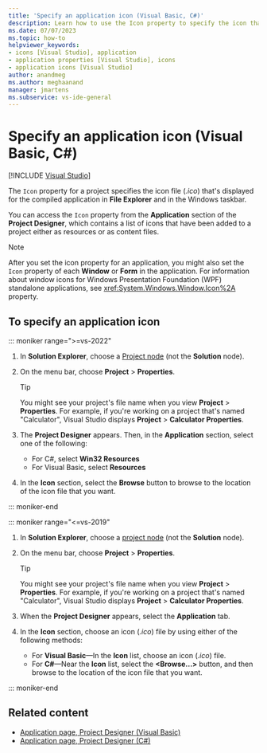 ```yaml
---
title: 'Specify an application icon (Visual Basic, C#)'
description: Learn how to use the Icon property to specify the icon that File Explorer and the Windows taskbar displays for the compiled application.
ms.date: 07/07/2023
ms.topic: how-to
helpviewer_keywords:
- icons [Visual Studio], application
- application properties [Visual Studio], icons
- application icons [Visual Studio]
author: anandmeg
ms.author: meghaanand
manager: jmartens
ms.subservice: vs-ide-general
---
```

# Specify an application icon (Visual Basic, C#)

 [!INCLUDE [Visual Studio](~/includes/applies-to-version/vs-windows-only.md)]

The `Icon` property for a project specifies the icon file (*.ico*) that's displayed for the compiled application in **File Explorer** and in the Windows taskbar.

You can access the `Icon` property from the **Application** section of the **Project Designer**, which contains a list of icons that have been added to a project either as resources or as content files.

> [!NOTE]
> After you set the icon property for an application, you might also set the `Icon` property of each **Window** or **Form** in the application. For information about window icons for Windows Presentation Foundation (WPF) standalone applications, see <xref:System.Windows.Window.Icon%2A> property.

## To specify an application icon

::: moniker range=">=vs-2022"

1. In **Solution Explorer**, choose a [Project node](use-solution-explorer.md#solution-explorer-ui) (not the **Solution** node).

1. On the menu bar, choose **Project** > **Properties**.

    > [!TIP]
    > You might see your project's file name when you view **Project** > **Properties**. For example, if you're working on a project that's named "Calculator", Visual Studio displays **Project** > **Calculator Properties**.

1. The **Project Designer** appears. Then, in the **Application** section, select one of the following:
   - For C#, select **Win32 Resources** 
   - For Visual Basic, select **Resources**

1. In the **Icon** section, select the **Browse** button to browse to the location of the icon file that you want.

::: moniker-end

::: moniker range="<=vs-2019" 

1. In **Solution Explorer**, choose a [project node](use-solution-explorer.md#solution-explorer-ui) (not the **Solution** node).

1. On the menu bar, choose **Project** > **Properties**.

    > [!TIP]
    > You might see your project's file name when you view **Project** > **Properties**. For example, if you're working on a project that's named "Calculator", Visual Studio displays **Project** > **Calculator Properties**.

1. When the **Project Designer** appears, select the **Application** tab.

1. In the **Icon** section, choose an icon (*.ico*) file by using either of the following methods:
    - For **Visual Basic**&mdash;In the **Icon** list, choose an icon (*.ico*) file.
    - For **C#**&mdash;Near the **Icon** list, select the **\<Browse...>** button, and then browse to the location of the icon file that you want.

::: moniker-end

## Related content

- [Application page, Project Designer (Visual Basic)](../ide/reference/application-page-project-designer-visual-basic.md)
- [Application page, Project Designer (C#)](../ide/reference/application-page-project-designer-csharp.md)
